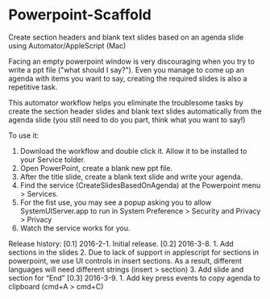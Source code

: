# Powerpoint-Scaffold
Create section headers and blank text slides based on an agenda slide using Automator/AppleScript (Mac)

Facing an empty powerpoint window is very discouraging when you try to write a ppt file ("what should I say?"). Even you manage to come up an agenda with items you want to say, creating the required slides is also a repetitive task.

This automator workflow helps you eliminate the troublesome tasks by create the section header slides and blank text slides automatically from the agenda slide (you still need to do you part, think what you want to say!) 

To use it:
  1. Download the workflow and double click it. Allow it to be installed to your Service tolder.
  2. Open PowerPoint, create a blank new ppt file.
  3. After the title slide, create a blank text slide and write your agenda.
  4. Find the service (CreateSlidesBasedOnAgenda) at the Powerpoint menu > Services.
  5. For the fist use, you may see a popup asking you to allow SystemUIServer.app to run in System Preference > Security and Privacy > Privacy
  6. Watch the service works for you.

Release history:
  [0.1] 2016-2-1. Initial release.
  [0.2] 2016-3-8.
	1. Add sections in the slides
	2. Due to lack of support in applescript for sections in powerpoint, we
	use UI controls in insert sections. As a result, different languages
	will need different strings (insert > section)
	3. Add slide and section for “End”
  [0.3] 2016-3-9.
	1. Add key press events to copy agenda to clipboard (cmd+A > cmd+C)